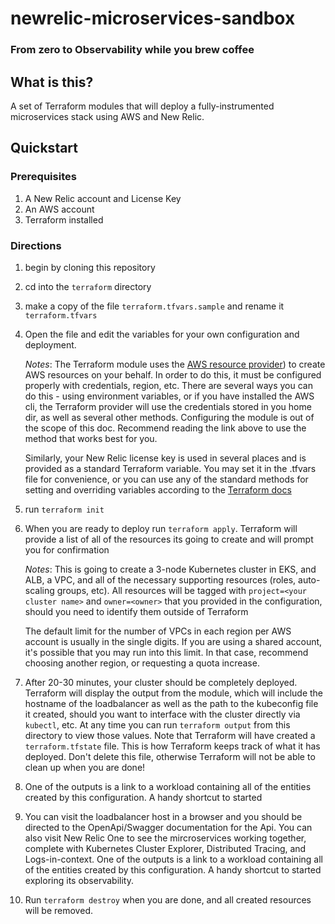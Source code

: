 # newrelic-microservices-sandbox
### From zero to Observability while you brew coffee

## What is this?
A set of Terraform modules that will deploy a fully-instrumented microservices stack using AWS and New Relic.

## Quickstart
### Prerequisites
1. A New Relic account and License Key
2. An AWS account
3. Terraform installed

### Directions
1. begin by cloning this repository
2. cd into the `terraform` directory
3. make a copy of the file `terraform.tfvars.sample` and rename it `terraform.tfvars`
4. Open the file and edit the variables for your own configuration and deployment.
    
    _Notes_: The Terraform module uses the [AWS resource provider](https://registry.terraform.io/providers/hashicorp/aws/latest/docs))
    to create AWS resources on your behalf. In order to do this, it must be configured properly with credentials, region, etc.
    There are several ways you can do this - using environment variables, or if you have installed the AWS cli, the Terraform provider
    will use the credentials stored in you home dir, as well as several other methods.  Configuring the module is out of the scope
    of this doc.  Recommend reading the link above to use the method that works best for you.

    Similarly, your New Relic license key is used in several places and is provided as a standard Terraform variable.  You
    may set it in the .tfvars file for convenience, or you can use any of the standard methods for setting and overriding variables
    according to the [Terraform docs](https://www.terraform.io/language/values/variables#variables-on-the-command-line)
5. run `terraform init`
6. When you are ready to deploy run `terraform apply`.  Terraform will provide a list of all of the resources its going to create
    and will prompt you for confirmation

    _Notes_:  This is going to create a 3-node Kubernetes cluster in EKS, and ALB, a VPC, and all of the necessary supporting
    resources (roles, auto-scaling groups, etc).  All resources will be tagged with `project=<your cluster name>` and `owner=<owner>`
    that you provided in the configuration, should you need to identify them outside of Terraform
    
    The default limit for the number of VPCs in each region per AWS account is usually in the single digits.  If you are using
    a shared account, it's possible that you may run into this limit.  In that case, recommend choosing another region,
    or requesting a quota increase.
7. After 20-30 minutes, your cluster should be completely deployed.  Terraform will display the output from the module, which will
    include the hostname of the loadbalancer as well as the path to the kubeconfig file it created, should you want to interface with the
    cluster directly via `kubectl`, etc.  At any time you can run `terraform output` from this directory to view those values.  Note that
    Terraform will have created a `terraform.tfstate` file.  This is how Terraform keeps track of what it has deployed.  Don't
    delete this file, otherwise Terraform will not be able to clean up when you are done!
8. One of the outputs is a link to a workload containing all of the entities created by this configuration.  A handy shortcut to started
8. You can visit the loadbalancer host in a browser and you should be directed to the OpenApi/Swagger documentation for the Api.
    You can also visit New Relic One to see the mircroservices working together, complete with Kubernetes Cluster Explorer,
    Distributed Tracing, and Logs-in-context.  One of the outputs is a link to a workload containing all of the entities created by this configuration.  A handy shortcut to started
    exploring its observability.
9.  Run `terraform destroy` when you are done, and all created resources will be removed.